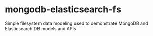 # mongodb-elasticsearch-fs
Simple filesystem data modeling used to demonstrate MongoDB and Elasticsearch DB models and APIs

